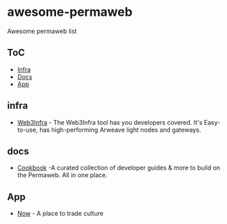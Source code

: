 # awesome-permaweb
Awesome permaweb list

ToC
---

- [Infra](#infra)
- [Docs](#docs)
- [App](#app)


## infra
* [Web3Infra](https://web3infra.arweave.world/) - The Web3Infra tool has you developers covered. It's Easy-to-use, has high-performing Arweave light nodes and gateways.




## docs
* [Cookbook](https://cookbook.arweave.world/) -A curated collection of developer guides & more to build on the Permaweb. All in one place.



## App
* [Now](https://now.arweave.world/) - A place to trade culture